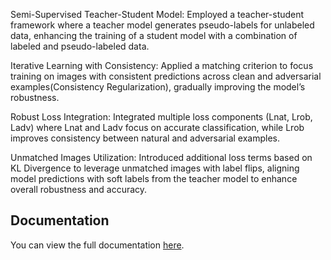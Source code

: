 Semi-Supervised Teacher-Student Model:
Employed a teacher-student framework where a teacher model generates pseudo-labels for unlabeled data, enhancing the training of a student model with a combination of labeled and pseudo-labeled data.

Iterative Learning with Consistency:
Applied a matching criterion to focus training on images with consistent predictions across clean and adversarial examples(Consistency Regularization), gradually improving the model’s robustness.

Robust Loss Integration:
Integrated multiple loss components (Lnat, Lrob, Ladv) where Lnat and Ladv focus on accurate classification, while Lrob improves consistency between natural and adversarial examples.

Unmatched Images Utilization: 
Introduced additional loss terms based on KL Divergence to leverage unmatched images with label flips, aligning model predictions with soft labels from the teacher model to enhance overall robustness and accuracy.




## Documentation

You can view the full documentation [here](Pavan_kumar_arbeit_1633647.pdf).